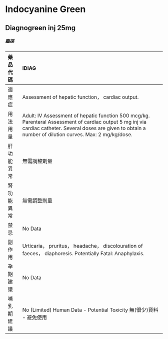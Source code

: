 # Indocyanine Green

## Diagnogreen inj 25mg

##### 臨採

| 藥品代碼   | IDIAG                                                                                                                                                                                                         |
|:-----------|:--------------------------------------------------------------------------------------------------------------------------------------------------------------------------------------------------------------|
| 適應症     | Assessment of hepatic function， cardiac output.                                                                                                                                                              |
| 用法用量   | Adult: IV Assessment of hepatic function 500 mcg/kg. Parenteral Assessment of cardiac output 5 mg inj via cardiac catheter. Several doses are given to obtain a number of dilution curves. Max: 2 mg/kg/dose. |
| 肝功能異常 | 無需調整劑量                                                                                                                                                                                                  |
| 腎功能異常 | 無需調整劑量                                                                                                                                                                                                  |
| 禁忌       | No Data                                                                                                                                                                                                       |
| 副作用     | Urticaria， pruritus， headache， discolouration of faeces， diaphoresis. Potentially Fatal: Anaphylaxis.                                                                                                     |
| 孕期建議   | No Data                                                                                                                                                                                                       |
| 哺乳期建議 | No (Limited) Human Data - Potential Toxicity 無(很少)資料 - 避免使用                                                                                                                                          |

